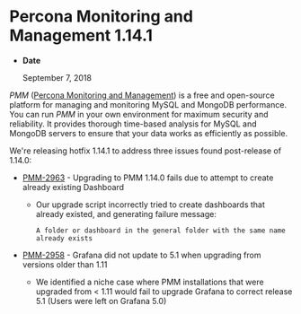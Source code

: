 # Percona Monitoring and Management 1.14.1


* **Date**

    September 7, 2018


*PMM* ([Percona Monitoring and Management](https://www.percona.com/doc/percona-monitoring-and-management/index.html)) is a free and open-source platform for managing and monitoring MySQL and MongoDB performance. You can run *PMM* in your own environment for maximum security and reliability. It provides thorough time-based analysis for MySQL and MongoDB servers to ensure that your data works as efficiently as possible.

We're releasing hotfix 1.14.1 to address three issues found post-release of
1.14.0:

* [PMM-2963](https://jira.percona.com/browse/PMM-2963) - Upgrading to PMM 1.14.0 fails due to attempt to create already
existing Dashboard

    * Our upgrade script incorrectly tried to create dashboards that already
existed, and generating failure message:

        ```
        A folder or dashboard in the general folder with the same name already exists
        ```

* [PMM-2958](https://jira.percona.com/browse/PMM-2958) - Grafana did not update to 5.1 when upgrading from versions
older than 1.11

    * We identified a niche case where PMM installations that were upgraded from
< 1.11 would fail to upgrade Grafana to correct release 5.1 (Users were
left on Grafana 5.0)
